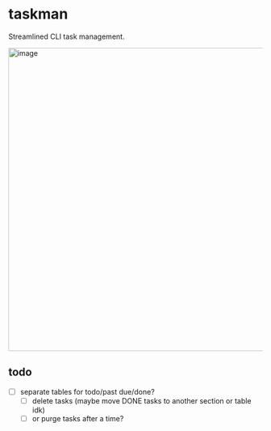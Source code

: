 # taskman

Streamlined CLI task management.

<img width="600" alt="image" src="https://github.com/user-attachments/assets/4e3dfadb-540d-4b8b-b978-91a06d262c1f">


## todo

- [ ] separate tables for todo/past due/done?
    - [ ] delete tasks (maybe move DONE tasks to another section or table idk)
    - [ ] or purge tasks after a time?
